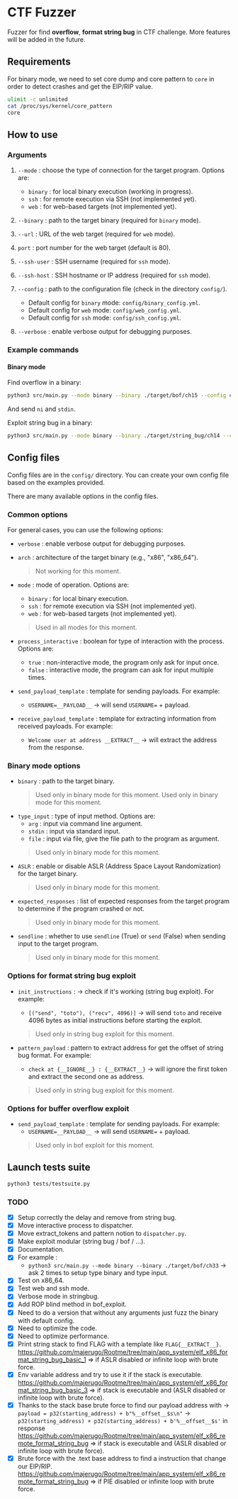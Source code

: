 # CTF Fuzzer
Fuzzer for find **overflow**, **format string bug** in CTF challenge. More features will be added in the future.

## Requirements

For binary mode, we need to set core dump and core pattern to `core` in order to detect crashes and get the EIP/RIP value.

```bash
ulimit -c unlimited
cat /proc/sys/kernel/core_pattern
core
```

## How to use

### Arguments

1. `--mode` : choose the type of connection for the target program. Options are:
    - `binary` : for local binary execution (working in progress).
    - `ssh` : for remote execution via SSH (not implemented yet).
    - `web` : for web-based targets (not implemented yet).
2. `--binary` : path to the target binary (required for `binary` mode).
3. `--url` : URL of the web target (required for `web` mode).
4. `port` : port number for the web target (default is 80).
5. `--ssh-user` : SSH username (required for `ssh` mode).
6. `--ssh-host` : SSH hostname or IP address (required for `ssh` mode).
7. `--config` : path to the configuration file (check in the directory `config/`).
    - Default config for `binary` mode: `config/binary_config.yml`.
    - Default config for `web` mode: `config/web_config.yml`.
    - Default config for `ssh` mode: `config/ssh_config.yml`.

8. `--verbose` : enable verbose output for debugging purposes.

### Example commands

#### Binary mode

Find overflow in a binary:

```bash
python3 src/main.py --mode binary --binary ./target/bof/ch15 --config config/binary_config.yml --verbose
```
And send `ni` and `stdin`.

Exploit string bug in a binary:

```bash
python3 src/main.py --mode binary --binary ./target/string_bug/ch14 --config config/bin_ch14_conf.yml --verbose
```

## Config files

Config files are in the `config/` directory. You can create your own config file based on the examples provided.

There are many available options in the config files.

### Common options

For general cases, you can use the following options:
- `verbose` : enable verbose output for debugging purposes.
- `arch` : architecture of the target binary (e.g., "x86", "x86_64").
    > Not working for this moment.
- `mode` : mode of operation. Options are:
    - `binary` : for local binary execution.
    - `ssh` : for remote execution via SSH (not implemented yet).
    - `web` : for web-based targets (not implemented yet).
    > Used in all modes for this moment.
- `process_interactive` : boolean for type of interaction with the process. Options are:
    - `true` : non-interactive mode, the program only ask for input once.
    - `false` : interactive mode, the program can ask for input multiple times.

- `send_payload_template` : template for sending payloads. For example:
    - `USERNAME=__PAYLOAD__` -> will send `USERNAME=` + payload.

- `receive_payload_template` : template for extracting information from received payloads. For example:
    - `Welcome user at address __EXTRACT__` -> will extract the address from the response.

### Binary mode options

- `binary` : path to the target binary.
    > Used only in binary mode for this moment.
    > Used only in binary mode for this moment.
- `type_input` : type of input method. Options are:
    - `arg` : input via command line argument.
    - `stdin` : input via standard input.
    - `file` : input via file, give the file path to the program as argument.
    > Used only in binary mode for this moment.
- `ASLR` : enable or disable ASLR (Address Space Layout Randomization) for the target binary.
    > Used only in binary mode for this moment.
- `expected_responses` : list of expected responses from the target program to determine if the program crashed or not.
    > Used only in binary mode for this moment.
- `sendline` : whether to use `sendline` (True) or `send` (False) when sending input to the target program.
    > Used only in binary mode for this moment.


### Options for format string bug exploit

- `init_instructions` : -> check if it's working (string bug exploit). For example:
    - `[("send", "toto"), ("recv", 4096)]` -> will send `toto` and receive 4096 bytes as initial instructions before starting the exploit.
    > Used only in string bug exploit for this moment.

- `pattern_payload` : pattern to extract address for get the offset of string bug format. For example:
    - `check at {__IGNORE__} : {__EXTRACT__}` -> will ignore the first token and extract the second one as address.
    > Used only in string bug exploit for this moment.

### Options for buffer overflow exploit

- `send_payload_template` : template for sending payloads. For example:
    - `USERNAME=__PAYLOAD__` -> will send `USERNAME=` + payload.
    > Used only in bof exploit for this moment.

## Launch tests suite

```bash
python3 tests/testsuite.py 
```

### TODO

- [X] Setup correctly the delay and remove from string bug.
- [X] Move interactive process to dispatcher.
- [X] Move extract_tokens and pattern notion to `dispatcher.py`.
- [X] Make exploit modular (string bug / bof / ...).
- [X] Documentation.
- [X] For example :
    - `python3 src/main.py --mode binary --binary ./target/bof/ch33` -> ask 2 times to setup type binary and type input.
- [X] Test on x86_64.
- [X] Test web and ssh mode.
- [X] Verbose mode in stringbug.
- [X] Add ROP blind method in bof_exploit.
- [X] Need to do a version that without any arguments just fuzz the binary with default config.
- [X] Need to optimize the code.
- [X] Need to optimize performance.
- [X] Print string stack to find FLAG with a template like `FLAG{__EXTRACT__}`. https://github.com/majerugo/Rootme/tree/main/app_system/elf_x86_format_string_bug_basic_1 => if ASLR disabled or infinite loop with brute force.
- [X] Env variable address and try to use it if the stack is executable. https://github.com/majerugo/Rootme/tree/main/app_system/elf_x86_format_string_bug_basic_3 => if stack is executable and (ASLR disabled or infinite loop with brute force).
- [X] Thanks to the stack base brute force to find our payload address with -> ```payload = p32(starting_address) + b"%__offset__$s\n"``` -> `p32(starting_address) + p32(starting_address) + b'%__offset__$s'` in response https://github.com/majerugo/Rootme/tree/main/app_system/elf_x86_remote_format_string_bug => if stack is executable and (ASLR disabled or infinite loop with brute force).
- [X] Brute force with the .text base address to find a instruction that change our EIP/RIP. https://github.com/majerugo/Rootme/tree/main/app_system/elf_x86_remote_format_string_bug => if PIE disabled or infinite loop with brute force.
